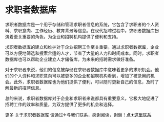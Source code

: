 # 求职者数据库

求职者数据库是一个用于存储和管理求职者信息的系统，它包含了求职者的个人资料、求职意向、工作经历、教育背景等信息。在现代招聘过程中，求职者数据库扮演着至关重要的角色，为企业和招聘机构提供了便利和支持。

求职者数据库的建立和维护对于企业招聘工作至关重要。通过求职者数据库，企业可以方便地筛选和搜索合适的人才，节省了大量的人力和时间成本。同时，求职者数据库也可以帮助企业建立人才储备库，为未来的招聘需求做好准备。

对于求职者来说，他们的信息被存储在求职者数据库中意味着更多的求职机会。他们的个人资料和求职意向可以被更多的企业和招聘机构看到，增加了被录用的机会。此外，求职者数据库也为他们提供了便利，可以随时更新自己的信息，及时了解最新的招聘信息。

总的来说，求职者数据库对于企业和求职者来说都具有重要意义，它极大地促进了招聘工作的效率和质量，为双方提供了更多的机会和选择。

更多 关于求职者数据库 请通过✈与我们联系，感谢阅读，谢谢！[点✈这里联系](https://gg.k02.cc)